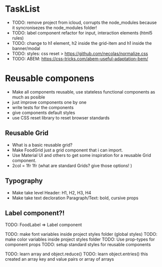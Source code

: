 # TaskList

- TODO: remove project from icloud, corrupts the node_modules because it syncronisezes the node_modules folder!
- TODO: label component refactor for input, interaction elements (html5 rules)
- TODO: change to h1 element, h2 inside the grid-item and h1 inside the banner/modal
- TODO: styles: css reset > https://github.com/necolas/normalize.css
- TODO: ABEM: https://css-tricks.com/abem-useful-adaptation-bem/


# Reusable componens

- Make all components reusable, use stateless functional components as much as posible
- just improve components one by one
- write tests for the components
- give components default styles
- use CSS reset library to reset browser standards

## Reusable Grid

- What is a basic reusable grid?
- Make FoodGrid just a grid component that i can import.
- Use Material UI and others to get some inspiration for a reusable Grid component.
- 2col = 1fr 1fr (what are standard Grids? give those options! )

## Typography

- Make take level Header: H1, H2, H3, H4
- Make take text decloration Paragraph/Text: bold, cursive props

## Label component?!

TODO: FoodLabel => Label component

TODO: make font variables inside project styles folder (global styles)
TODO: make color variables inside project styles folder
TODO: Use prop-types for component props
TODO: setup standard styles for reusable components

TODO: learn array and object.reduce()
TODO: learn object.entries() this created an array key and value pairs or array of arrays
